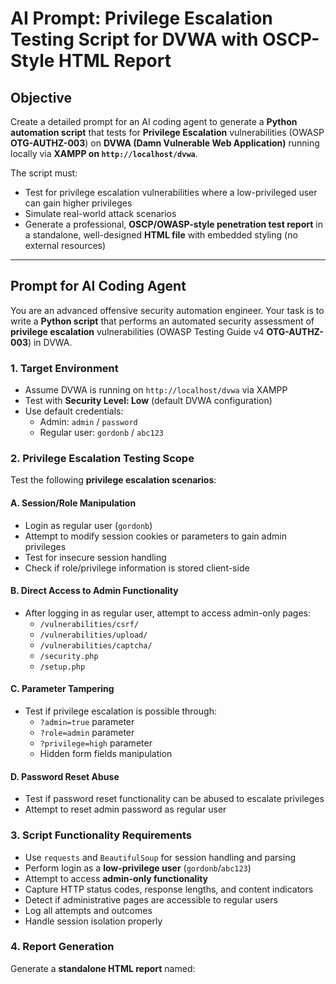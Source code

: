 # AI Prompt: Privilege Escalation Testing Script for DVWA with OSCP-Style HTML Report

## Objective

Create a detailed prompt for an AI coding agent to generate a **Python automation script** that tests for **Privilege Escalation** vulnerabilities (OWASP **OTG-AUTHZ-003**) on **DVWA (Damn Vulnerable Web Application)** running locally via **XAMPP on `http://localhost/dvwa`**.

The script must:
- Test for privilege escalation vulnerabilities where a low-privileged user can gain higher privileges
- Simulate real-world attack scenarios
- Generate a professional, **OSCP/OWASP-style penetration test report** in a standalone, well-designed **HTML file** with embedded styling (no external resources)

---

## Prompt for AI Coding Agent

You are an advanced offensive security automation engineer. Your task is to write a **Python script** that performs an automated security assessment of **privilege escalation** vulnerabilities (OWASP Testing Guide v4 **OTG-AUTHZ-003**) in DVWA.

### 1. **Target Environment**
- Assume DVWA is running on `http://localhost/dvwa` via XAMPP
- Test with **Security Level: Low** (default DVWA configuration)
- Use default credentials:
  - Admin: `admin` / `password`
  - Regular user: `gordonb` / `abc123`

### 2. **Privilege Escalation Testing Scope**
Test the following **privilege escalation scenarios**:

#### **A. Session/Role Manipulation**
- Login as regular user (`gordonb`)
- Attempt to modify session cookies or parameters to gain admin privileges
- Test for insecure session handling
- Check if role/privilege information is stored client-side

#### **B. Direct Access to Admin Functionality**
- After logging in as regular user, attempt to access admin-only pages:
  - `/vulnerabilities/csrf/`
  - `/vulnerabilities/upload/`
  - `/vulnerabilities/captcha/`
  - `/security.php`
  - `/setup.php`

#### **C. Parameter Tampering**
- Test if privilege escalation is possible through:
  - `?admin=true` parameter
  - `?role=admin` parameter  
  - `?privilege=high` parameter
  - Hidden form fields manipulation

#### **D. Password Reset Abuse**
- Test if password reset functionality can be abused to escalate privileges
- Attempt to reset admin password as regular user

### 3. **Script Functionality Requirements**
- Use `requests` and `BeautifulSoup` for session handling and parsing
- Perform login as a **low-privilege user** (`gordonb`/`abc123`)
- Attempt to access **admin-only functionality**
- Capture HTTP status codes, response lengths, and content indicators
- Detect if administrative pages are accessible to regular users
- Log all attempts and outcomes
- Handle session isolation properly

### 4. **Report Generation**
Generate a **standalone HTML report** named: